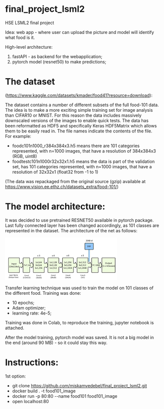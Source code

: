 # final_project_lsml2
HSE LSML2 final project


Idea: web app - where user can upload the picture and model will identify what food is it.

High-level architecture:
1. fastAPI - as backend for the webapplication;
2. pytorch model (resnet50) to make predictions;

# The dataset 
(https://www.kaggle.com/datasets/kmader/food41?resource=download):

The dataset contains a number of different subsets of the full food-101 data. The idea is to make a more exciting simple training set for image analysis than CIFAR10 or MNIST. For this reason the data includes massively downscaled versions of the images to enable quick tests. The data has been reformatted as HDF5 and specifically Keras HDF5Matrix which allows them to be easily read in. The file names indicate the contents of the file. For example:
 - foodc101n1000_r384x384x3.h5 means there are 101 categories represented, with n=1000 images, that have a resolution of 384x384x3 (RGB, uint8)
 - foodtestc101n1000r32x32x1.h5 means the data is part of the validation set, has 101 categories represented, with n=1000 images, that have a resolution of 32x32x1 (float32 from -1 to 1)

(The data was repackaged from the original source (gzip) available at https://www.vision.ee.ethz.ch/datasets_extra/food-101/)

# The model architecture:

It was decided to use pretrained RESNET50 available in pytorch package. Last fully connected layer has been changed accordingly, as 101 classes are represented in the dataset. The architecture of the net as follows:

![Architecture](picture.png)

Transfer learning technique was used to train the model on 101 classes of the different food. 
Training was done:
 - 10 epochs;
 - Adam optimizer;
 - learning rate: 4e-5;

Training was done in Colab, to reproduce the training, jupyter notebook is attached.

After the model training, pytorch model was saved. It is not a big model in the end (around 90 MB) - so it could stay this way.

# Instructions:

1st option:
 - git clone https://github.com/miskamvedebel/final_project_lsml2.git
 - docker build . -t food101_image
 - docker run -p 80:80 --name food101 food101_image
 - open localhost:80
